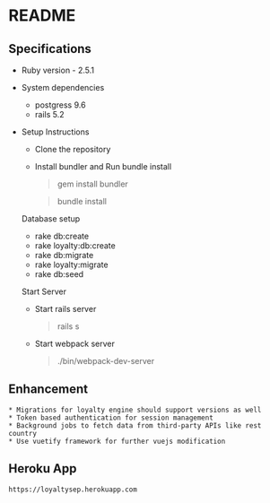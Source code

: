 # README
## Specifications

* Ruby version - 2.5.1

* System dependencies
    * postgress 9.6
    * rails 5.2

* Setup Instructions

    * Clone the repository

    * Install bundler and Run bundle install
        > gem install bundler

        > bundle install

    Database setup

    * rake db:create
    * rake loyalty:db:create
    * rake db:migrate
    * rake loyalty:migrate
    * rake db:seed

    Start Server

     * Start rails server
        >rails s
     * Start webpack server
        > ./bin/webpack-dev-server



 ## Enhancement
    * Migrations for loyalty engine should support versions as well
    * Token based authentication for session management
    * Background jobs to fetch data from third-party APIs like rest country
    * Use vuetify framework for further vuejs modification


 ## Heroku App

    https://loyaltysep.herokuapp.com
